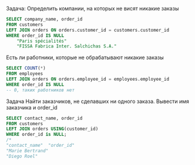 Задача:
Определить компании, на которых не висят никакие заказы
```SQL
SELECT company_name, order_id
FROM customers
LEFT JOIN orders ON orders.customer_id = customers.customer_id
WHERE order_id IS NULL
	"Paris spécialités"	
	"FISSA Fabrica Inter. Salchichas S.A."	
```

Есть ли работники, которые не обрабатывают никакие заказы
```SQL
SELECT COUNT(*)
FROM employees
LEFT JOIN orders ON orders.employee_id = employees.employee_id
WHERE order_id IS NULL
-- 0, таких работников нет
```

Задача
Найти заказчиков, не сделавших ни одного заказа. Вывести имя заказчика и order_id
```SQL
SELECT contact_name, order_id
FROM customers
LEFT JOIN orders USING(customer_id)
WHERE order_id is NULL;
/*
"contact_name"	"order_id"
"Marie Bertrand"	
"Diego Roel"	
```